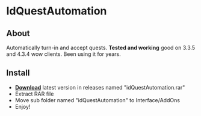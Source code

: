 # IdQuestAutomation

## About
Automatically turn-in and accept quests. 
**Tested and working** good on 3.3.5 and 4.3.4 wow clients. 
Been using it for years.

## Install
- **[Download](https://github.com/Sattva-108/WoW-Quest-Auto-Accept-Turn-In/releases/tag/v1.0.0)** latest version in releases named "idQuestAutomation.rar"
- Extract RAR file
- Move sub folder named "idQuestAutomation" to Interface/AddOns
- Enjoy!

